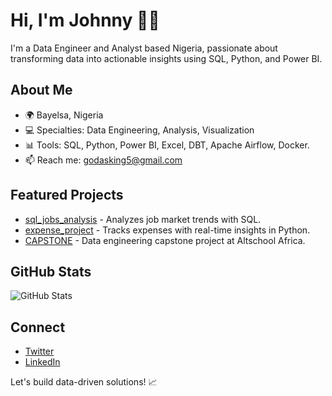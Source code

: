 # Hi, I'm Johnny 👨‍💻

I'm a Data Engineer and Analyst based Nigeria, passionate about transforming data into actionable insights using SQL, Python, and Power BI.

## About Me
- 🌍 Bayelsa, Nigeria
- 💻 Specialties: Data Engineering, Analysis, Visualization
- 📊 Tools: SQL, Python, Power BI, Excel, DBT, Apache Airflow, Docker.
- 📫 Reach me: [godasking5@gmail.com](godasking5@gmail.com)

## Featured Projects
- [sql_jobs_analysis](https://github.com/PraiseHack/sql_jobs_analysis) - Analyzes job market trends with SQL.
- [expense_project](https://github.com/PraiseHack/expense_project) - Tracks expenses with real-time insights in Python.
- [CAPSTONE](https://github.com/PraiseHack/alt_cap) - Data engineering capstone project at Altschool Africa.

## GitHub Stats
![GitHub Stats](https://github-readme-stats.vercel.app/api?username=PraiseHack&show_icons=true)

## Connect
- [Twitter](https://x.com/@haske_elroi)
- [LinkedIn](https://www.linkedin.com/in/praise-johnny-b1563a1b1?utm_source=share&utm_campaign=share_via&utm_content=profile&utm_medium=android_app)

Let's build data-driven solutions! 📈
